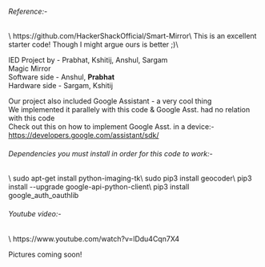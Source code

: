 <h6>Reference:-</h6>\
https://github.com/HackerShackOfficial/Smart-Mirror\
This is an excellent starter code! Though I might argue ours is better ;)\



IED Project by - Prabhat, Kshitij, Anshul, Sargam\
Magic Mirror\
Software side - Anshul, <b>Prabhat</b>\
Hardware side - Sargam, Kshitij


Our project also included Google Assistant - a very cool thing\
We implemented it parallely with this code & Google Asst. had no relation with this code\
Check out this on how to implement Google Asst. in a device:-\
https://developers.google.com/assistant/sdk/


<h6>Dependencies you must install in order for this code to work:-</h6>\
sudo apt-get install python-imaging-tk\
sudo pip3 install geocoder\
pip3 install --upgrade google-api-python-client\
pip3 install google_auth_oauthlib


<h6>Youtube video:-</h6>\
https://www.youtube.com/watch?v=lDdu4Cqn7X4


Pictures coming soon!
